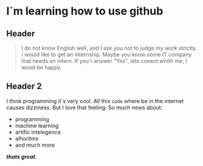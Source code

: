 # I`m learning how to use github
## Header
> I do not know English well, and I ask you not to judge my work strictly.
I would like to get an internship.
Maybe you know some IT company that needs an intern.
If you`r answer "Yes", lets conect whith me, I wood be happy.

## Header 2
I think programming it\`s very cool. All this `code` where be in the internet causes dizziness. But I love that feeling. So much news about:
* programming
* machine learning
* artific intelegence
* alhoritms
* and much more

***thats great.***